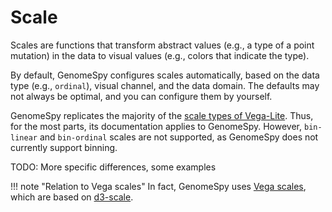 # Scale

Scales are functions that transform abstract values (e.g., a type of a point
mutation) in the data to visual values (e.g., colors that indicate the type).

By default, GenomeSpy configures scales automatically, based on the data type
(e.g., `ordinal`), visual channel, and the data domain. The defaults may not
always be optimal, and you can configure them by yourself.

GenomeSpy replicates the majority of the [scale types of
Vega-Lite](https://vega.github.io/vega-lite/docs/scale.html). Thus, for the
most parts, its documentation applies to GenomeSpy. However, `bin-linear` and
`bin-ordinal` scales are not supported, as GenomeSpy does not currently
support binning.

TODO: More specific differences, some examples

!!! note "Relation to Vega scales"
    In fact, GenomeSpy uses [Vega scales](https://vega.github.io/vega/docs/scales/),
    which are based on [d3-scale](https://github.com/d3/d3-scale).
